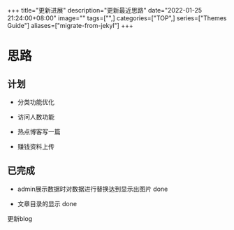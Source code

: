 +++
title="更新进展"
description="更新最近思路"
date="2022-01-25 21:24:00+08:00"
image=""
tags=["",]
categories=["TOP",]
series=["Themes Guide"]
aliases=["migrate-from-jekyl"]
+++
# 思路
## 计划
+ 分类功能优化
+ 访问人数功能
+ 热点博客写一篇
+ 赚钱资料上传
## 已完成
- admin展示数据时对数据进行替换达到显示出图片 done
- 文章目录的显示 done

更新blog